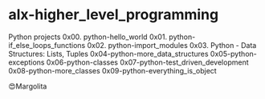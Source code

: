 # alx-higher_level_programming
Python projects 
0x00. python-hello_world
0x01.  python-if_else_loops_functions
0x02. python-import_modules
0x03. Python - Data Structures: Lists, Tuples
0x04-python-more_data_structures
0x05-python-exceptions
0x06-python-classes
0x07-python-test_driven_development
0x08-python-more_classes
0x09-python-everything_is_object





😍️Margolita
